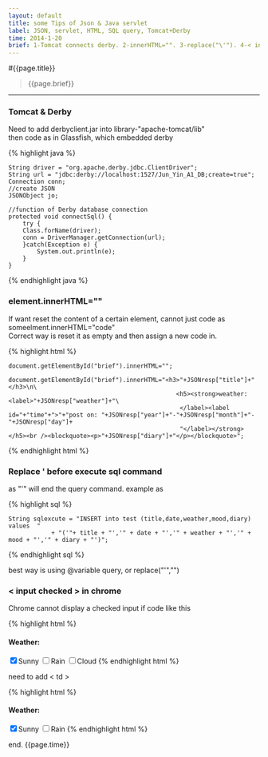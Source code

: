```yaml
---
layout: default
title: some Tips of Json & Java servlet
label: JSON, servlet, HTML, SQL query, Tomcat+Derby
time: 2014-1-20
brief: 1-Tomcat connects derby. 2-innerHTML="". 3-replace("\'"). 4-< input checked > in Chrome
---
```


#{{page.title}}
> {{page.brief}}
**************

### Tomcat & Derby  
Need to add derbyclient.jar into library-"apache-tomcat/lib"  
then code as in Glassfish, which embedded derby  

{% highlight java %}

    String driver = "org.apache.derby.jdbc.ClientDriver";
    String url = "jdbc:derby://localhost:1527/Jun_Yin_A1_DB;create=true";
    Connection conn;
    //create JSON
    JSONObject jo;
    
    //function of Derby database connection
    protected void connectSql() {
        try {
        Class.forName(driver);
        conn = DriverManager.getConnection(url);
        }catch(Exception e) {
            System.out.println(e);
        }
    }
    
{% endhighlight java %} 

### element.innerHTML=""  
If want reset the content of a certain element, cannot just code as someelment.innerHTML="code"  
Correct way is reset it as empty and then assign a new code in.

{% highlight html %}

    document.getElementById("brief").innerHTML="";
    
    document.getElementById("brief").innerHTML="<h3>"+JSONresp["title"]+"</h3>\n\
                                                   <h5><strong>weather: <label>"+JSONresp["weather"]+"\
                                                    </label><label id="+"time"+">"+"post on: "+JSONresp["year"]+"-"+JSONresp["month"]+"-"+JSONresp["day"]+
                                                    "</label></strong></h5><br /><blockquote><p>"+JSONresp["diary"]+"</p></blockquote>";
   
{% endhighlight html %} 

### Replace ' before execute sql command  
as "'" will end the query command. example as   

{% highlight sql %}

	String sqlexcute = "INSERT into test (title,date,weather,mood,diary) values  "
                + "('"+ title + "','" + date + "','" + weather + "','" + mood + "','" + diary + "')";
        
{% endhighlight sql %}

best way is using @variable query, or replace("\'","")  

### < input checked > in chrome  
Chrome cannot display a checked input if code like this  

{% highlight html %}
			<tr>
                   <h4>Weather:</h4>
                   <input type="checkbox" name="weather" value="sunny" checked="checked"/>Sunny
                   <input type="checkbox" name="weather" value="rain"/>Rain
                   <input type="checkbox" name="weather" value="cloud"/>Cloud
               </tr>
{% endhighlight html %}  

need to add < td >  

{% highlight html %}
			<tr>
                   <h4>Weather:</h4>
                   <td><input type="checkbox" name="weather" value="sunny" checked="checked"/>Sunny</td>
                   <td><input type="checkbox" name="weather" value="rain"/>Rain</td>
               </tr>
{% endhighlight html %}



end.
{{page.time}}
